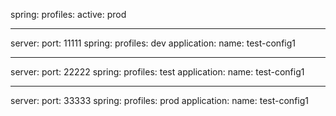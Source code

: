 spring:
  profiles:
    active: prod

---
server:
  port: 11111
spring:
  profiles: dev
  application:
    name: test-config1

---
server:
  port: 22222
spring:
  profiles: test
  application:
    name: test-config1

---
server:
  port: 33333
spring:
  profiles: prod
  application:
    name: test-config1